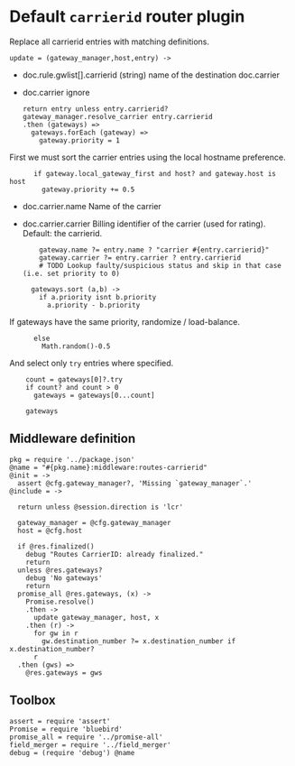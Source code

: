 Default `carrierid` router plugin
=================================

Replace all carrierid entries with matching definitions.

    update = (gateway_manager,host,entry) ->

* doc.rule.gwlist[].carrierid (string) name of the destination doc.carrier
* doc.carrier ignore

      return entry unless entry.carrierid?
      gateway_manager.resolve_carrier entry.carrierid
      .then (gateways) =>
        gateways.forEach (gateway) =>
          gateway.priority = 1

First we must sort the carrier entries using the local hostname preference.

          if gateway.local_gateway_first and host? and gateway.host is host
            gateway.priority += 0.5

* doc.carrier.name Name of the carrier
* doc.carrier.carrier Billing identifier of the carrier (used for rating). Default: the carrierid.

          gateway.name ?= entry.name ? "carrier #{entry.carrierid}"
          gateway.carrier ?= entry.carrier ? entry.carrierid
          # TODO Lookup faulty/suspicious status and skip in that case (i.e. set priority to 0)

        gateways.sort (a,b) ->
          if a.priority isnt b.priority
            a.priority - b.priority

If gateways have the same priority, randomize / load-balance.

          else
            Math.random()-0.5

And select only `try` entries where specified.

        count = gateways[0]?.try
        if count? and count > 0
          gateways = gateways[0...count]

        gateways

Middleware definition
---------------------

    pkg = require '../package.json'
    @name = "#{pkg.name}:middleware:routes-carrierid"
    @init = ->
      assert @cfg.gateway_manager?, 'Missing `gateway_manager`.'
    @include = ->

      return unless @session.direction is 'lcr'

      gateway_manager = @cfg.gateway_manager
      host = @cfg.host

      if @res.finalized()
        debug "Routes CarrierID: already finalized."
        return
      unless @res.gateways?
        debug 'No gateways'
        return
      promise_all @res.gateways, (x) ->
        Promise.resolve()
        .then ->
          update gateway_manager, host, x
        .then (r) ->
          for gw in r
            gw.destination_number ?= x.destination_number if x.destination_number?
          r
      .then (gws) =>
        @res.gateways = gws

Toolbox
-------

    assert = require 'assert'
    Promise = require 'bluebird'
    promise_all = require '../promise-all'
    field_merger = require '../field_merger'
    debug = (require 'debug') @name

